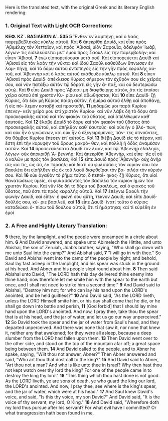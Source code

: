 Here is the translated text, with the original Greek and its literary English rendering:

### 1. Original Text with Light OCR Corrections:

**ΚΕΦ. ΚΖ΄. ΒΑΣΙΛΕΙΩΝ Α΄. 535**
**5** Ἔνθεν ἐν λαμπήνῃ, καὶ ὁ λαὸς παρεμβεβληκὼς κύκλῳ αὐτοῦ. Καὶ
**6** ἀπεκρίθη Δαυίδ, καὶ εἶπε πρὸς ᾿Αβιμέλεχ τὸν Χετταῖον, καὶ πρὸς
᾿Αβισαὶ, υἱὸν Σαρουΐα, ἀδελφὸν ᾿Ιωάβ, λέγων· τίς εἰσελεύσεται
μετ᾿ ἐμοῦ πρὸς Σαοὺλ εἰς τὴν παρεμβολήν; καὶ εἶπεν ᾿Αβισαὶ,
**7** ἐγὼ εἰσπορεύσομαι μετὰ σοῦ. Καὶ εἰσπορεύεται Δαυὶδ καὶ ᾿Αβισαὶ
εἰς τὸν λαὸν τὴν νύκτα· καὶ ἰδοὺ Σαοὺλ καθεύδων ὕπνωσεν ἐν λαμ-
πήνῃ, καὶ τὸ δόρυ αὐτοῦ ἐντεπηγὸς εἰς τὴν γῆν πρὸς κεφαλῆς αὐ-
τοῦ, καὶ ᾿Αβεννὴρ καὶ ὁ λαὸς αὐτοῦ ἐκάθευδε κύκλῳ αὐτοῦ. Καὶ
**8** εἶπεν ᾿Αβισαὶ πρὸς Δαυίδ· ἀπέκλεισε Κύριος σήμερον τὸν ἐχθρόν
σου εἰς χεῖράς σου, καὶ νῦν πατάξω αὐτὸν τῷ δόρατι εἰς γῆν ἅ-
παξ, καὶ οὐ δευτερώσω αὐτῷ. Καὶ
**9** εἶπε Δαυὶδ πρὸς ᾿Αβισαί· μὴ
διαφθείρῃς αὐτὸν, ὅτι τίς ἐποίσει χεῖρα αὐτοῦ ἐπὶ χριστὸν Κυ-
ρίου καὶ ἀθωθήσεται; Καὶ
**10** εἶπε Δαυίδ· ζῇ Κύριος, ὅτι ἐὰν μὴ
Κύριος παίσῃ αὐτὸν, ἢ ἡμέρα αὐτοῦ ἔλθῃ καὶ ἀποθάνῃ, ἢ εἰς πό-
λεμον καταβῇ καὶ προστεθῇ,
**11** μηδαμῶς μοι παρὰ Κυρίου ἐπενεγ-
κεῖν χεῖρά μου ἐπὶ χριστὸν Κυρίου· καὶ νῦν λάβε δὴ τὸ δόρυ ἀπὸ
προσκεφαλῆς αὐτοῦ καὶ τὸν φιακὸν τοῦ ὕδατος, καὶ ἀπέλθωμεν καθ᾿
ἑαυτούς. Καὶ
**12** ἔλαβε Δαυὶδ τὸ δόρυ καὶ τὸν φιακὸν τοῦ ὕδατος ἀπὸ
προσκεφαλῆς αὐτοῦ, καὶ ἀπῆλθον καθ᾿ ἑαυτούς· καὶ οὐκ ἦν ὁ βλέ-
πων, καὶ οὐκ ἦν ὁ γινώσκων, καὶ οὐκ ἦν ὁ ἐξεγειρόμενος, πάν-
τες ὑπνοῦντες, ὅτι θάμβος Κυρίου ἔπεσεν ἐπ᾿ αὐτοῦς. Καὶ
**13** διέβη
Δαυὶδ εἰς τὸ πέραν, καὶ ἔστη ἐπὶ τὴν κορυφὴν τοῦ ὄρους μακρό-
θεν, καὶ πολλὴ ἡ ὁδὸς ἀναμέσον αὐτῶν. Καὶ
**14** προσεκαλέσατο Δαυὶδ
τὸν λαὸν, καὶ τῷ ᾿Αβεννὴρ ἐλάλησε, λέγων· οὐκ ἀποκριθῇ ᾿Α-
βεννὴρ; Καὶ ἀπεκρίθη ᾿Αβεννὴρ, καὶ εἶπε· τίς εἶ σὺ ὁ καλῶν με
πρὸς τὸν βασιλέα; Καὶ
**15** εἶπε Δαυὶδ πρὸς ᾿Αβεννὴρ· οὐχ ἀνὴρ σύ;
καὶ τίς, ὡς σὺ, ἐν ᾿Ισραήλ; καὶ διατὶ οὐ φυλάσσεις τὸν κύριον
σου τὸν βασιλέα ὅτι εἰσῆλθεν εἷς ἐκ τοῦ λαοῦ διαφθεῖραι τὸν βα-
σιλέα τὸν κύριόν σου. Καὶ
**16** οὐκ ἀγαθὸν τὸ ῥῆμα τοῦτο, ὃ πεποί-
ηκας· ζῇ Κύριος, ὅτι υἱοὶ θανατώσεως ὑμεῖς, οἱ φυλάσσοντες τὸν
βασιλέα τὸν κύριον ἡμῶν τὸν χριστὸν Κυρίου. Καὶ νῦν ἴδε δὴ
τὸ δόρυ τοῦ βασιλέως, καὶ ὁ φιακὸς τοῦ ὕδατος, ποῦ ἐστι τὰ πρὸς
κεφαλῆς αὐτοῦ. Καὶ
**17** ἐπέγνω Σαοὺλ τὴν φωνὴν Δαυίδ, καὶ εἶπεν·
ἡ φωνή σου αὕτη, τέκνον Δαυίδ; καὶ εἶπε Δαυίδ· δοῦλός σου, κύ-
ριε βασιλεῦ, καὶ
**18** εἶπε Δαυίδ· ἵνατί τοῦτο ὁ κύριος καταδιώκει ὀ-
πίσω τοῦ δούλου αὐτοῦ; ὅτι τί ἡμάρτηκα; καὶ τί εὑρέθη ἐν ἐμοὶ

### 2. A Free and Highly Literary Translation:

**5** there, by the lamplight, and the people were encamped in a circle about him.
**6** And David answered, and spake unto Abimelech the Hittite, and unto Abishai, the son of Zeruiah, Joab's brother, saying, "Who shall go down with me unto Saul into the camp?" And Abishai said,
**7** "I will go in with thee." So David and Abishai went into the camp of the people by night; and behold, Saul lay fast asleep in the lamplight, and his spear was stuck in the ground at his head. And Abner and his people slept round about him.
**8** Then said Abishai unto David, "The LORD hath this day delivered thine enemy into thine hand; now therefore let me smite him with the spear to the earth but once, and I shall not need to strike him a second time."
**9** And David said to Abishai, "Destroy him not; for who can lay his hand upon the LORD's anointed, and be held guiltless?"
**10** And David said, "As the LORD liveth, unless the LORD Himself smite him, or his day shall come that he die, or he shall go down into battle and perish,
**11** [God forbid] that I should lay mine hand upon the LORD's anointed. And now, I pray thee, take thou the spear that is at his head, and the jar of water, and let us go our way unperceived."
**12** So David took the spear and the jar of water from Saul's head, and they departed unperceived. And there was none that saw it, nor none that knew it, neither any that awakened; for they were all asleep, because a deep slumber from the LORD had fallen upon them.
**13** Then David went over to the other side, and stood on the top of the mountain afar off; a great space being between them.
**14** And David called to the people, and to Abner he spake, saying, "Wilt thou not answer, Abner?" Then Abner answered and said, "Who art thou that dost call to the king?"
**15** And David said to Abner, "Art thou not a man? And who is like unto thee in Israel? Why then hast thou not kept watch over thy lord the king? For one of the people came in to destroy the king thy lord."
**16** "This thing which thou hast done is not good. As the LORD liveth, ye are sons of death, ye who guard the king our lord, the LORD's anointed. And now, I pray thee, see where is the king's spear, and the jar of water, which were at his head."
**17** And Saul knew David's voice, and said, "Is this thy voice, my son David?" And David said, "It is the voice of thy servant, my lord, O King."
**18** And David said, "Wherefore doth my lord thus pursue after his servant? For what evil have I committed? Or what transgression hath been found in me,